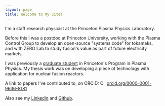 ```yaml
---
layout: page
title: Welcome to My Site!
---
```


I'm a staff research physicist at the Princeton Plasma Physics Laboratory. 

Before this I was a postdoc at Princeton University, working with the Plasma Control Group to develop an open-source "systems code" for tokamaks, and with ZERO Lab to study fusion's value as part of future electricity markets.

I was previously a [graduate student](https://plasma.princeton.edu/people/jacob-schwartz) in Princeton's Program in Plasma Physics. My thesis work was on developing a piece of technology with application for nuclear fusion reactors.

A link to papers I've contributed to, on ORCID:
<a href="https://orcid.org/0000-0001-9636-8181" target="orcid.widget" rel="noopener noreferrer" style="vertical-align:top;"><img src="https://orcid.org/sites/default/files/images/orcid_16x16.png" style="width:1em;margin-right:.5em;" alt="ORCID iD icon">orcid.org/0000-0001-9636-8181</a>

Also see my [LinkedIn](https://www.linkedin.com/in/jacob-schwartz-293a66132/) and [Github](http://github.com/cfe316).

